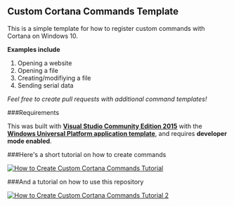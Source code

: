 ## Custom Cortana Commands Template

This is a simple template for how to register custom commands with Cortana on Windows 10.

**Examples include**
1. Opening a website
2. Opening a file
3. Creating/modifiying a file
4. Sending serial data

*Feel free to create pull requests with additional command templates!*

###Requirements

This was built with [**Visual Studio Community Edition 2015**](https://www.visualstudio.com/en-us/products/visual-studio-community-vs.aspx) with the [**Windows Universal Platform application template**](https://www.visualstudio.com/en-us/features/universal-windows-platform-vs.aspx), and requires **developer mode enabled**.

###Here's a short tutorial on how to create commands

[![How to Create Custom Cortana Commands Tutorial](http://img.youtube.com/vi/0Wcn-ZK9mi4/0.jpg)](https://youtu.be/0Wcn-ZK9mi4 "Tutorial Video")

###And a tutorial on how to use this repository

[![How to Create Custom Cortana Commands Tutorial 2](http://img.youtube.com/vi/GICF03UAOcQ/0.jpg)](https://youtu.be/GICF03UAOcQ "Tutorial Video 2")

